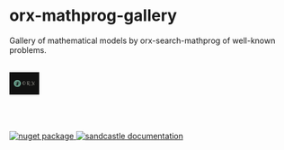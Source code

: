 # orx-mathprog-gallery

Gallery of mathematical models by orx-search-mathprog of well-known problems.

<br />

<a href='https://orxfun.github.io/orx-mathprog-gallery/' target='blank'>
    <img style="height:40px" src='https://github.com/orxfun/orx-mathprog-gallery/blob/main/docs/orx-logo.png?raw=true' title='nuget package'></img>
</a>

<br /><br />

<a href='https://www.nuget.org/packages/Orx.MathProg' target='blank'>
    <img style="height:40px" src='https://www.nuget.org/Content/gallery/img/logo-header.svg' title='nuget package'></img>
</a>
<a href='https://orxfun.github.io/orx-mathprog-gallery/sandcastle/html/b58113de-60d8-4f5d-76d7-a9e96ffb2213.htm' target='blank'>
  <img style="height:40px" src='http://ewsoftware.github.io/XMLCommentsGuide/icons/Sandcastle.jpg' title='sandcastle documentation'></img>
</a>
